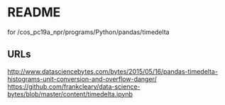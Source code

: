 # README
for /cos_pc19a_npr/programs/Python/pandas/timedelta

## URLs
http://www.datasciencebytes.com/bytes/2015/05/16/pandas-timedelta-histograms-unit-conversion-and-overflow-danger/
https://github.com/frankcleary/data-science-bytes/blob/master/content/timedelta.ipynb
